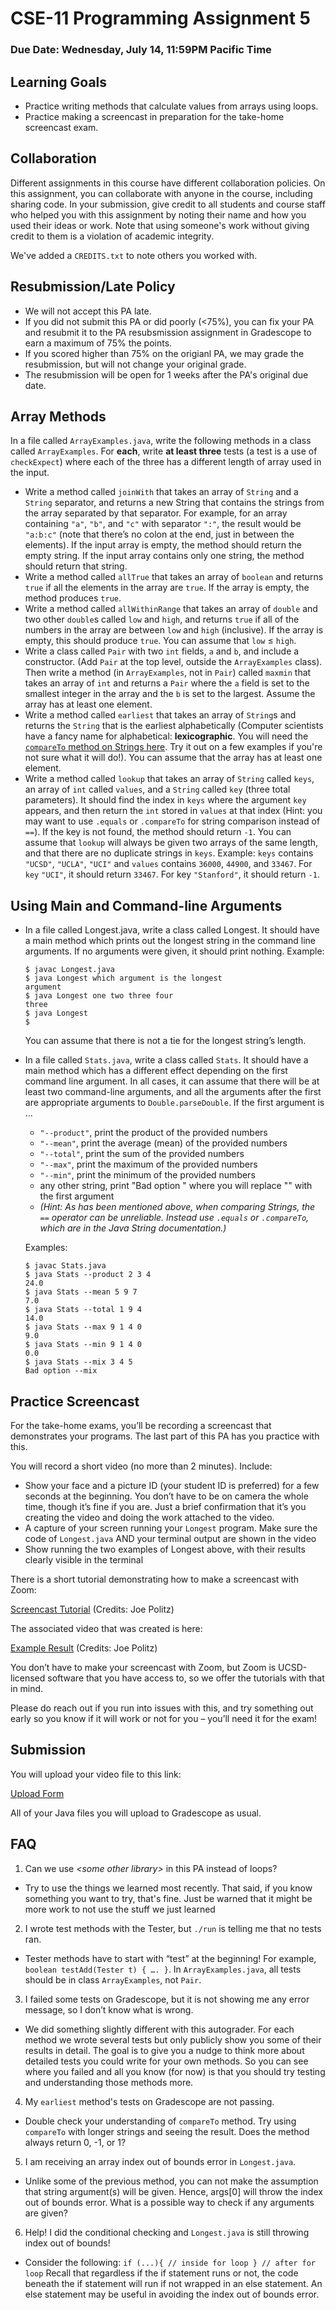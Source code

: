 # CSE-11 Programming Assignment 5
### Due Date: Wednesday, July 14, 11:59PM Pacific Time
## Learning Goals
- Practice writing methods that calculate values from arrays using loops.
- Practice making a screencast in preparation for the take-home screencast exam.

## Collaboration
Different assignments in this course have different collaboration policies. On this assignment, you can collaborate with anyone in the course, including sharing code. In your submission, give credit to all students and course staff who helped you with this assignment by noting their name and how you used their ideas or work. Note that using someone's work without giving credit to them is a violation of academic integrity.

We've added a `CREDITS.txt` to note others you worked with.

## Resubmission/Late Policy
- We will not accept this PA late.
- If you did not submit this PA or did poorly (<75%), you can fix your PA and resubmit it to the PA resubsmission assignment in Gradescope to earn a maximum of 75% the points.
- If you scored higher than 75% on the origianl PA, we may grade the resubmission, but will not change your original grade.
- The resubmission will be open for 1 weeks after the PA's original due date.

## Array Methods
In a file called ```ArrayExamples.java```, write the following methods in a class called ```ArrayExamples```. For **each**, write **at least three** tests (a test is a use of ```checkExpect```) where each of the three has a different length of array used in the input.

- Write a method called ```joinWith``` that takes an array of ```String``` and a ```String``` separator, and returns a new String that contains the strings from the array separated by that separator. For example, for an array containing ```"a"```, ```"b"```, and ```"c"``` with separator ```":"```, the result would be ```"a:b:c"``` (note that there’s no colon at the end, just in between the elements). If the input array is empty, the method should return the empty string. If the input array contains only one string, the method should return that string.
- Write a method called ```allTrue``` that takes an array of ```boolean``` and returns ```true``` if all the elements in the array are ```true```. If the array is empty, the method produces ```true```.
- Write a method called ```allWithinRange``` that takes an array of ```double``` and two other ```double```s called ```low``` and ```high```, and returns ```true``` if all of the numbers in the array are between ```low``` and ```high``` (inclusive). If the array is empty, this should produce ```true```. You can assume that ```low``` ≤ ```high```.
- Write a class called ```Pair``` with two ```int``` fields, ```a``` and ```b```, and include a constructor. (Add ```Pair``` at the top level, outside the ```ArrayExamples``` class). Then write a method (in ```ArrayExamples```, not in ```Pair```) called ```maxmin``` that takes an array of ```int``` and returns a ```Pair``` where the ```a``` field is set to the smallest integer in the array and the ```b``` is set to the largest. Assume the array has at least one element.
- Write a method called ```earliest``` that takes an array of ```String```s and returns the ```String``` that is the earliest alphabetically (Computer scientists have a fancy name for alphabetical: **lexicographic**. You will need the [```compareTo``` method on Strings here](https://docs.oracle.com/en/java/javase/13/docs/api/java.base/java/lang/String.html#compareTo(java.lang.String)). Try it out on a few examples if you're not sure what it will do!). You can assume that the array has at least one element. 
- Write a method called ```lookup``` that takes an array of ```String``` called ```keys```, an array of ```int``` called ```values```, and a ```String``` called ```key``` (three total parameters). It should find the index in ```keys``` where the argument ```key``` appears, and then return the ```int``` stored in ```values``` at that index (Hint: you may want to use ```.equals``` or ```.compareTo``` for string comparison instead of ```==```). If the key is not found, the method should return ```-1```. You can assume that ```lookup``` will always be given two arrays of the same length, and that there are no duplicate strings in ```keys```.
Example: ```keys``` contains ```"UCSD"```, ```"UCLA"```, ```"UCI"``` and ```values``` contains ```36000```, ```44900```, and ```33467```. For ```key``` ```"UCI"```, it should return ```33467```. For key ```"Stanford"```, it should return ```-1```.

## Using Main and Command-line Arguments
- In a file called Longest.java, write a class called Longest. It should have a main method which prints out the longest string in the command line arguments. If no arguments were given, it should print nothing. Example:
    ```
    $ javac Longest.java
    $ java Longest which argument is the longest
    argument
    $ java Longest one two three four
    three
    $ java Longest
    $
    ```
    You can assume that there is not a tie for the longest string’s length.
- In a file called ```Stats.java```, write a class called ```Stats```. It should have a main method which has a different effect depending on the first command line argument. In all cases, it can assume that there will be at least two command-line arguments, and all the arguments after the first are appropriate arguments to ```Double.parseDouble```. If the first argument is …
    - ```"--product"```, print the product of the provided numbers
    - ```"--mean"```, print the average (mean) of the provided numbers
    - ```"--total"```, print the sum of the provided numbers
    - ```"--max"```, print the maximum of the provided numbers
    - ```"--min"```, print the minimum of the provided numbers
    - any other string, print "Bad option <arg>" where you will replace "<arg>" with the first argument
    - *(Hint: As has been mentioned above, when comparing Strings, the ```==``` operator can be unreliable. Instead use ```.equals``` or ```.compareTo```, which are in the Java String documentation.)*

    Examples:
    ```
    $ javac Stats.java
    $ java Stats --product 2 3 4
    24.0
    $ java Stats --mean 5 9 7
    7.0
    $ java Stats --total 1 9 4
    14.0
    $ java Stats --max 9 1 4 0
    9.0
    $ java Stats --min 9 1 4 0
    0.0
    $ java Stats --mix 3 4 5
    Bad option --mix
    ```
## Practice Screencast
For the take-home exams, you’ll be recording a screencast that demonstrates your programs. The last part of this PA has you practice with this.

You will record a short video (no more than 2 minutes). Include:
- Show your face and a picture ID (your student ID is preferred) for a few seconds at the beginning. You don’t have to be on camera the whole time, though it’s fine if you are. Just a brief confirmation that it’s you creating the video and doing the work attached to the video.
- A capture of your screen running your ```Longest``` program. Make sure the code of ```Longest.java``` AND your terminal output are shown in the video
- Show running the two examples of Longest above, with their results clearly visible in the terminal

There is a short tutorial demonstrating how to make a screencast with Zoom:

[Screencast Tutorial](https://drive.google.com/open?id=1KROMAQuTCk40zwrEFotlYSJJQdcG_GUU) (Credits: Joe Politz)

The associated video that was created is here:

[Example Result](https://drive.google.com/open?id=1MxJN6CQcXqIbOekDYMxjh7mTt1TyRVMl) (Credits: Joe Politz)

You don’t have to make your screencast with Zoom, but Zoom is UCSD-licensed software that you have access to, so we offer the tutorials with that in mind.

Please do reach out if you run into issues with this, and try something out early so you know if it will work or not for you – you’ll need it for the exam!
   
## Submission
You will upload your video file to this link:

[Upload Form](https://docs.google.com/forms/d/e/1FAIpQLSeHXUmdfyJo5Xg0pSk6pH4icq-MyrNrC0n3_dgNKQAvynSGcQ/viewform?usp=sf_link)

All of your Java files you will upload to Gradescope as usual.


## FAQ

1. Can we use *\<some other library\>* in this PA instead of loops?
- Try to use the things we learned most recently. That said, if you know something you want to try, that's fine. Just be warned that it might be more work to not use the stuff we just learned


2. I wrote test methods with the Tester, but `./run` is telling me that no tests ran.
- Tester methods have to start with “test” at the beginning! For example, `boolean testAdd(Tester t) { …. }`. In `ArrayExamples.java`, all tests should be in class `ArrayExamples`, not `Pair`.


3. I failed some tests on Gradescope, but it is not showing me any error message, so I don’t know what is wrong. 
- We did something slightly different with this autograder. For each method we wrote several tests but only publicly show you some of their results in detail. The goal is to give you a nudge to think more about detailed tests you could write for your own methods. So you can see where you failed and all you know (for now) is that you should try testing and understanding those methods more. 

4. My `earliest` method's tests on Gradescope are not passing. 
- Double check your understanding of `compareTo` method. Try using `compareTo` with longer strings and seeing the result. Does the method always return 0, -1, or 1?


5. I am receiving an array index out of bounds error in `Longest.java`. 
- Unlike some of the previous method, you can not make the assumption that string argument(s) will be given. Hence, args[0] will throw the index out of bounds error. What is a possible way to check if any arguments are given?


6. Help! I did the conditional checking and `Longest.java` is still throwing index out of bounds!

- Consider the following:
`if (...){
    // inside for loop
}
// after for loop`
Recall that regardless if the if statement runs or not, the code beneath the if statement will run if not wrapped in an else statement. An else statement may be useful in avoiding the index out of bounds error.
